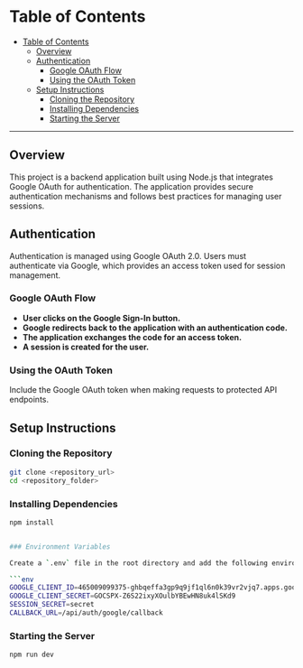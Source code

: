 # Table of Contents

- [Table of Contents](#table-of-contents)
  - [Overview](#overview)
  - [Authentication](#authentication)
    - [Google OAuth Flow](#google-oauth-flow)
    - [Using the OAuth Token](#using-the-oauth-token)
  - [Setup Instructions](#setup-instructions)
    - [Cloning the Repository](#cloning-the-repository)
    - [Installing Dependencies](#installing-dependencies)
    - [Starting the Server](#starting-the-server)

---

## Overview

This project is a backend application built using Node.js that integrates Google OAuth for authentication. The application provides secure authentication mechanisms and follows best practices for managing user sessions.

## Authentication

Authentication is managed using Google OAuth 2.0. Users must authenticate via Google, which provides an access token used for session management.

### Google OAuth Flow

- **User clicks on the Google Sign-In button.**
- **Google redirects back to the application with an authentication code.**
- **The application exchanges the code for an access token.**
- **A session is created for the user.**

### Using the OAuth Token

Include the Google OAuth token when making requests to protected API endpoints.

## Setup Instructions

### Cloning the Repository

```sh
git clone <repository_url>
cd <repository_folder>
```

### Installing Dependencies

````sh
npm install


### Environment Variables

Create a `.env` file in the root directory and add the following environment variables:

```env
GOOGLE_CLIENT_ID=465009099375-ghbqeffa3gp9q9jf1ql6n0k39vr2vjq7.apps.googleusercontent.com
GOOGLE_CLIENT_SECRET=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
SESSION_SECRET=secret
CALLBACK_URL=/api/auth/google/callback
````

### Starting the Server

```sh
npm run dev
```
